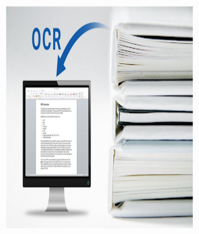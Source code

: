 <img src="https://raw.githubusercontent.com/JachymT/a-level-cs-blog/main/Computer%20Systems/1.1/1.1.3/images/1.PNG" height="600">
